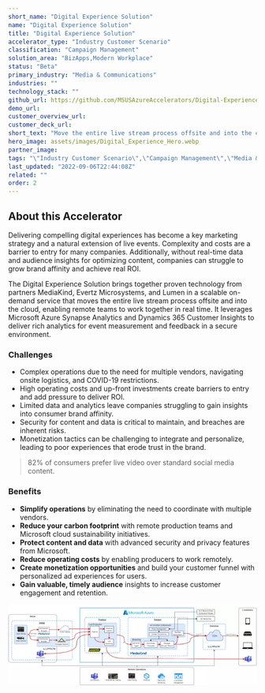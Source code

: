 ```yaml
---
short_name: "Digital Experience Solution"
name: "Digital Experience Solution"
title: "Digital Experience Solution"
accelerator_type: "Industry Customer Scenario"
classification: "Campaign Management"
solution_area: "BizApps,Modern Workplace"
status: "Beta"
primary_industry: "Media & Communications"
industries: ""
technology_stack: ""
github_url: https://github.com/MSUSAzureAccelerators/Digital-Experience-Solution
demo_url: 
customer_overview_url: 
customer_deck_url: 
short_text: "Move the entire live stream process offsite and into the cloud"
hero_image: assets/images/Digital_Experience_Hero.webp
partner_image: 
tags: "\"Industry Customer Scenario\",\"Campaign Management\",\"Media & Communications\",\"BizApps\",\"Modern Workplace\",\"Beta\""
last_updated: "2022-09-06T22:44:08Z"
related: ""
order: 2
---
```

## About this Accelerator

Delivering compelling digital experiences has become a key marketing strategy and a natural extension of live events. Complexity and costs are a barrier to entry for many companies. Additionally, without real-time data and audience insights for optimizing content, companies can struggle to grow brand affinity and achieve real ROI.

The Digital Experience Solution brings together proven technology from partners MediaKind, Evertz Microsystems, and Lumen in a scalable on-demand service that moves the entire live stream process offsite and into the cloud, enabling remote teams to work together in real time. It leverages Microsoft Azure Synapse Analytics and Dynamics 365 Customer Insights to deliver rich analytics for event measurement and feedback in a secure environment.

### Challenges

* Complex operations due to the need for multiple vendors, navigating onsite logistics, and COVID-19 restrictions.
* High operating costs and up-front investments create barriers to entry and add pressure to deliver ROI.
* Limited data and analytics leave companies struggling to gain insights into consumer brand affinity.
* Security for content and data is critical to maintain, and breaches are inherent risks.
* Monetization tactics can be challenging to integrate and personalize, leading to poor experiences that erode trust in the brand.

> 82% of consumers prefer live video over standard social media content.

### Benefits

* **Simplify operations** by eliminating the need to coordinate with multiple vendors.
* **Reduce your carbon footprint** with remote production teams and Microsoft cloud sustainability initiatives.
* **Protect content and data** with advanced security and privacy features from Microsoft.
* **Reduce operating costs** by enabling producers to work remotely. 
* **Create monetization opportunities** and build your customer funnel with personalized ad experiences for users. 
* **Gain valuable, timely audience** insights to increase customer engagement and retention.

![Digital Experience Solution Accelerator Architecture](../assets/images/Digital%20Experience%20Solution%20Architecture.webp)
